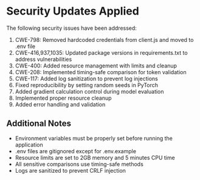 # Security Updates Applied

The following security issues have been addressed:

1. CWE-798: Removed hardcoded credentials from client.js and moved to .env file
2. CWE-416,937,1035: Updated package versions in requirements.txt to address vulnerabilities
3. CWE-400: Added resource management with limits and cleanup
4. CWE-208: Implemented timing-safe comparison for token validation
5. CWE-117: Added log sanitization to prevent log injections
6. Fixed reproducibility by setting random seeds in PyTorch
7. Added gradient calculation control during model evaluation
8. Implemented proper resource cleanup
9. Added error handling and validation

## Additional Notes
- Environment variables must be properly set before running the application
- .env files are gitignored except for .env.example
- Resource limits are set to 2GB memory and 5 minutes CPU time
- All sensitive comparisons use timing-safe methods
- Logs are sanitized to prevent CRLF injection